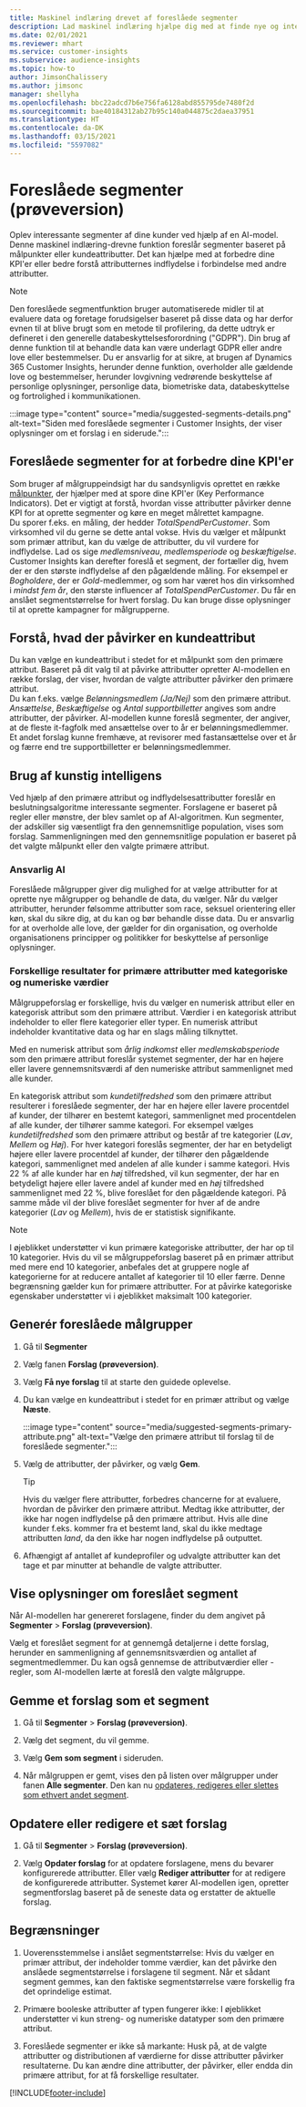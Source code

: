 ```yaml
---
title: Maskinel indlæring drevet af foreslåede segmenter
description: Lad maskinel indlæring hjælpe dig med at finde nye og interessante segmenter baseret på kundeattributter.
ms.date: 02/01/2021
ms.reviewer: mhart
ms.service: customer-insights
ms.subservice: audience-insights
ms.topic: how-to
author: JimsonChalissery
ms.author: jimsonc
manager: shellyha
ms.openlocfilehash: bbc22adcd7b6e756fa6128abd855795de7480f2d
ms.sourcegitcommit: bae40184312ab27b95c140a044875c2daea37951
ms.translationtype: HT
ms.contentlocale: da-DK
ms.lasthandoff: 03/15/2021
ms.locfileid: "5597082"
---
```

# <a name="suggested-segments-preview"></a>Foreslåede segmenter (prøveversion)

Oplev interessante segmenter af dine kunder ved hjælp af en AI-model. Denne maskinel indlæring-drevne funktion foreslår segmenter baseret på målpunkter eller kundeattributter. Det kan hjælpe med at forbedre dine KPI'er eller bedre forstå attributternes indflydelse i forbindelse med andre attributter. 

> [!NOTE]
> Den foreslåede segmentfunktion bruger automatiserede midler til at evaluere data og foretage forudsigelser baseret på disse data og har derfor evnen til at blive brugt som en metode til profilering, da dette udtryk er defineret i den generelle databeskyttelsesforordning ("GDPR"). Din brug af denne funktion til at behandle data kan være underlagt GDPR eller andre love eller bestemmelser. Du er ansvarlig for at sikre, at brugen af Dynamics 365 Customer Insights, herunder denne funktion, overholder alle gældende love og bestemmelser, herunder lovgivning vedrørende beskyttelse af personlige oplysninger, personlige data, biometriske data, databeskyttelse og fortrolighed i kommunikationen.

:::image type="content" source="media/suggested-segments-details.png" alt-text="Siden med foreslåede segmenter i Customer Insights, der viser oplysninger om et forslag i en siderude.":::

## <a name="suggested-segments-to-improve-your-kpis"></a>Foreslåede segmenter for at forbedre dine KPI'er

Som bruger af målgruppeindsigt har du sandsynligvis oprettet en række [målpunkter](measures.md), der hjælper med at spore dine KPI'er (Key Performance Indicators). Det er vigtigt at forstå, hvordan visse attributter påvirker denne KPI for at oprette segmenter og køre en meget målrettet kampagne.   
Du sporer f.eks. en måling, der hedder *TotalSpendPerCustomer*. Som virksomhed vil du gerne se dette antal vokse. Hvis du vælger et målpunkt som primær attribut, kan du vælge de attributter, du vil vurdere for indflydelse. Lad os sige *medlemsniveau*, *medlemsperiode* og *beskæftigelse*. Customer Insights kan derefter foreslå et segment, der fortæller dig, hvem der er den største indflydelse af den pågældende måling. For eksempel er *Bogholdere*, der er *Gold*-medlemmer, og som har været hos din virksomhed i *mindst fem år*, den største influencer af *TotalSpendPerCustomer*. Du får en anslået segmentstørrelse for hvert forslag. Du kan bruge disse oplysninger til at oprette kampagner for målgrupperne.

## <a name="understand-what-influences-a-customer-attribute"></a>Forstå, hvad der påvirker en kundeattribut

Du kan vælge en kundeattribut i stedet for et målpunkt som den primære attribut. Baseret på dit valg til at påvirke attributter opretter AI-modellen en række forslag, der viser, hvordan de valgte attributter påvirker den primære attribut.   
Du kan f.eks. vælge *Belønningsmedlem (Ja/Nej)* som den primære attribut. *Ansættelse*, *Beskæftigelse* og *Antal supportbilletter* angives som andre attributter, der påvirker. AI-modellen kunne foreslå segmenter, der angiver, at de fleste it-fagfolk med ansættelse over to år er belønningsmedlemmer. Et andet forslag kunne fremhæve, at revisorer med fastansættelse over et år og færre end tre supportbilletter er belønningsmedlemmer. 

## <a name="artificial-intelligence-usage"></a>Brug af kunstig intelligens

Ved hjælp af den primære attribut og indflydelsesattributter foreslår en beslutningsalgoritme interessante segmenter. Forslagene er baseret på regler eller mønstre, der blev samlet op af AI-algoritmen. Kun segmenter, der adskiller sig væsentligt fra den gennemsnitlige population, vises som forslag. Sammenligningen med den gennemsnitlige population er baseret på det valgte målpunkt eller den valgte primære attribut.

### <a name="responsible-ai"></a>Ansvarlig AI

Foreslåede målgrupper giver dig mulighed for at vælge attributter for at oprette nye målgrupper og behandle de data, du vælger. Når du vælger attributter, herunder følsomme attributter som race, seksuel orientering eller køn, skal du sikre dig, at du kan og bør behandle disse data. Du er ansvarlig for at overholde alle love, der gælder for din organisation, og overholde organisationens principper og politikker for beskyttelse af personlige oplysninger.

### <a name="different-results-for-primary-attributes-with-categorical-and-numeric-values"></a>Forskellige resultater for primære attributter med kategoriske og numeriske værdier

Målgruppeforslag er forskellige, hvis du vælger en numerisk attribut eller en kategorisk attribut som den primære attribut. Værdier i en kategorisk attribut indeholder to eller flere kategorier eller typer. En numerisk attribut indeholder kvantitative data og har en slags måling tilknyttet.

Med en numerisk attribut som *årlig indkomst* eller *medlemskabsperiode* som den primære attribut foreslår systemet segmenter, der har en højere eller lavere gennemsnitsværdi af den numeriske attribut sammenlignet med alle kunder.

En kategorisk attribut som *kundetilfredshed* som den primære attribut resulterer i foreslåede segmenter, der har en højere eller lavere procentdel af kunder, der tilhører en bestemt kategori, sammenlignet med procentdelen af alle kunder, der tilhører samme kategori. For eksempel vælges *kundetilfredshed* som den primære attribut og består af tre kategorier (*Lav*, *Mellem* og *Høj*). For hver kategori foreslås segmenter, der har en betydeligt højere eller lavere procentdel af kunder, der tilhører den pågældende kategori, sammenlignet med andelen af alle kunder i samme kategori. Hvis 22 % af alle kunder har en *høj* tilfredshed, vil kun segmenter, der har en betydeligt højere eller lavere andel af kunder med en *høj* tilfredshed sammenlignet med 22 %, blive foreslået for den pågældende kategori. På samme måde vil der blive foreslået segmenter for hver af de andre kategorier (*Lav* og *Mellem*), hvis de er statistisk signifikante.

> [!NOTE]
> I øjeblikket understøtter vi kun primære kategoriske attributter, der har op til 10 kategorier. Hvis du vil se målgruppeforslag baseret på en primær attribut med mere end 10 kategorier, anbefales det at gruppere nogle af kategorierne for at reducere antallet af kategorier til 10 eller færre. Denne begrænsning gælder kun for primære attributter. For at påvirke kategoriske egenskaber understøtter vi i øjeblikket maksimalt 100 kategorier.

## <a name="generate-suggested-segments"></a>Generér foreslåede målgrupper

1. Gå til **Segmenter**

1. Vælg fanen **Forslag (prøveversion)**.

1. Vælg **Få nye forslag** til at starte den guidede oplevelse.

1. Du kan vælge en kundeattribut i stedet for en primær attribut og vælge **Næste**.

   :::image type="content" source="media/suggested-segments-primary-attribute.png" alt-text="Vælge den primære attribut til forslag til de foreslåede segmenter.":::

1. Vælg de attributter, der påvirker, og vælg **Gem**.
   
   > [!TIP]
   > Hvis du vælger flere attributter, forbedres chancerne for at evaluere, hvordan de påvirker den primære attribut. Medtag ikke attributter, der ikke har nogen indflydelse på den primære attribut. Hvis alle dine kunder f.eks. kommer fra et bestemt land, skal du ikke medtage attributten *land*, da den ikke har nogen indflydelse på outputtet.

1. Afhængigt af antallet af kundeprofiler og udvalgte attributter kan det tage et par minutter at behandle de valgte attributter. 

## <a name="view-details-of-a-suggested-segment"></a>Vise oplysninger om foreslået segment

Når AI-modellen har genereret forslagene, finder du dem angivet på **Segmenter** > **Forslag (prøveversion)**.
 
Vælg et foreslået segment for at gennemgå detaljerne i dette forslag, herunder en sammenligning af gennemsnitsværdien og antallet af segmentmedlemmer. Du kan også gennemse de attributværdier eller -regler, som AI-modellen lærte at foreslå den valgte målgruppe.

## <a name="save-a-suggestion-as-a-segment"></a>Gemme et forslag som et segment

1. Gå til **Segmenter** > **Forslag (prøveversion)**.

1. Vælg det segment, du vil gemme. 

1. Vælg **Gem som segment** i sideruden. 

1. Når målgruppen er gemt, vises den på listen over målgrupper under fanen **Alle segmenter**. Den kan nu [opdateres, redigeres eller slettes som ethvert andet segment](segments.md).

## <a name="refresh-or-edit-a-set-of-suggestions"></a>Opdatere eller redigere et sæt forslag

1. Gå til **Segmenter** > **Forslag (prøveversion)**.

1. Vælg **Opdater forslag** for at opdatere forslagene, mens du bevarer konfigurerede attributter. Eller vælg **Rediger attributter** for at redigere de konfigurerede attributter. Systemet kører AI-modellen igen, opretter segmentforslag baseret på de seneste data og erstatter de aktuelle forslag.

## <a name="limitations"></a>Begrænsninger

1. Uoverensstemmelse i anslået segmentstørrelse: Hvis du vælger en primær attribut, der indeholder tomme værdier, kan det påvirke den anslåede segmentstørrelse i forslagene til segment. Når et sådant segment gemmes, kan den faktiske segmentstørrelse være forskellig fra det oprindelige estimat.
 
2. Primære booleske attributter af typen fungerer ikke: I øjeblikket understøtter vi kun streng- og numeriske datatyper som den primære attribut.

3. Foreslåede segmenter er ikke så markante: Husk på, at de valgte attributter og distributionen af værdierne for disse attributter påvirker resultaterne. Du kan ændre dine attributter, der påvirker, eller endda din primære attribut, for at få forskellige resultater.



[!INCLUDE[footer-include](../includes/footer-banner.md)]